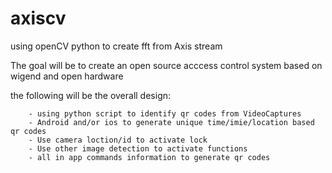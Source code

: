 # axiscv
using openCV python to create fft from Axis stream

The goal will be to create an open source acccess control system based on wigend and open hardware

the following will be the overall design:

        - using python script to identify qr codes from VideoCaptures
        - Android and/or ios to generate unique time/imie/location based qr codes
        - Use camera loction/id to activate lock
        - Use other image detection to activate functions
        - all in app commands information to generate qr codes

        
